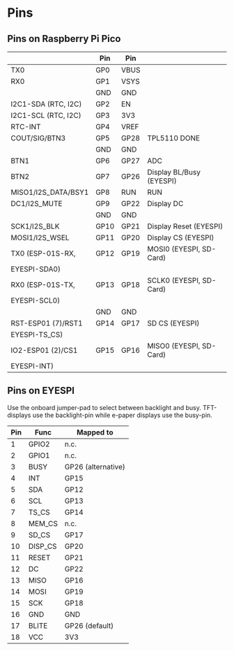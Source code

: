 Pins
====


Pins on Raspberry Pi Pico
-------------------------



|                     | Pin  | Pin  |                         |
|---------------------|------|------|-------------------------|
| TX0                 | GP0  | VBUS |
| RX0                 | GP1  | VSYS |
|                     | GND  | GND  |
| I2C1-SDA (RTC, I2C) | GP2  | EN   |
| I2C1-SCL (RTC, I2C) | GP3  | 3V3  |
| RTC-INT             | GP4  | VREF |
| COUT/SIG/BTN3       | GP5  | GP28 | TPL5110 DONE
|                     | GND  | GND  |
| BTN1                | GP6  | GP27 | ADC
| BTN2                | GP7  | GP26 | Display BL/Busy (EYESPI)
| MISO1/I2S_DATA/BSY1 | GP8  | RUN  | RUN
| DC1/I2S_MUTE        | GP9  | GP22 | Display DC
|                     | GND  | GND  |
| SCK1/I2S_BLK        | GP10 | GP21 | Display Reset (EYESPI)
| MOSI1/I2S_WSEL      | GP11 | GP20 | Display CS (EYESPI)
| TX0 (ESP-01S-RX,    | GP12 | GP19 | MOSI0 (EYESPI, SD-Card)
|      EYESPI-SDA0)   |      |      |
| RX0 (ESP-01S-TX,    | GP13 | GP18 | SCLK0 (EYESPI, SD-Card)
|      EYESPI-SCL0)   |      |      |
|                     | GND  | GND  |
| RST-ESP01 (7)/RST1  | GP14 | GP17 | SD CS (EYESPI)
|      EYESPI-TS_CS)  |      |      |
| IO2-ESP01 (2)/CS1   | GP15 | GP16 | MISO0 (EYESPI, SD-Card)
|      EYESPI-INT)    |      |      |


Pins on EYESPI
--------------

Use the onboard jumper-pad to select between
backlight and busy. TFT-displays use the backlight-pin while
e-paper displays use the busy-pin.


| Pin | Func    | Mapped to
|-----|---------|-------------------------|
|   1 | GPIO2   | n.c.
|   2 | GPIO1   | n.c.
|   3 | BUSY    | GP26 (alternative)
|   4 | INT     | GP15
|   5 | SDA     | GP12
|   6 | SCL     | GP13
|   7 | TS_CS   | GP14
|   8 | MEM_CS  | n.c.
|   9 | SD_CS   | GP17
|  10 | DISP_CS | GP20
|  11 | RESET   | GP21
|  12 | DC      | GP22
|  13 | MISO    | GP16
|  14 | MOSI    | GP19
|  15 | SCK     | GP18
|  16 | GND     | GND
|  17 | BLITE   | GP26 (default)
|  18 | VCC     | 3V3

